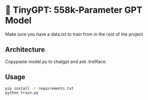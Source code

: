 # 🧠 TinyGPT: 558k-Parameter GPT Model

Make sure you have a data.txt to train from in the root of the project

## Architecture

Copypaste model.py to chatgpt and ask :trollface:

## Usage

```bash
pip install -r requirements.txt
python train.py
